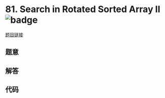 # 81. Search in Rotated Sorted Array II ![badge](https://img.shields.io/badge/-medium-yellow?style=flat-square)

[题目链接](https://leetcode.com/problems/search-in-rotated-sorted-array-ii)

## 题意

## 解答

## 代码


